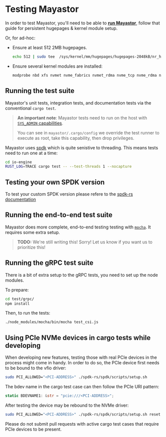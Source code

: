 # Testing Mayastor

In order to test Mayastor, you'll need to be able to [**run Mayastor**][doc-run],
follow that guide for persistent hugepages & kernel module setup.

Or, for ad-hoc:

- Ensure at least 512 2MB hugepages.

  ```bash
  echo 512 | sudo tee  /sys/kernel/mm/hugepages/hugepages-2048kB/nr_hugepages
  ```

- Ensure several kernel modules are installed:

  ```bash
  modprobe nbd xfs nvmet nvme_fabrics nvmet_rdma nvme_tcp nvme_rdma nvme_loop
  ```

## Running the test suite

Mayastor's unit tests, integration tests, and documentation tests via the conventional `cargo test`.

> **An important note**: Mayastor tests need to run on the host with [`SYS_ADMIN` capabilities][sys-admin-capabilities].
>
> You can see in `mayastor/.cargo/config` we override the test runner to execute as root, take this capability,
> then drop privileges.

Mayastor uses [spdk][spdk] which is quite senistive to threading. This means tests need to run one at a time:

```bash
cd io-engine
RUST_LOG=TRACE cargo test -- --test-threads 1 --nocapture
```

## Testing your own SPDK version
To test your custom SPDK version please refere to the [spdk-rs documentation](https://github.com/openebs/spdk-rs/blob/develop/README.md#custom-spdk)

## Running the end-to-end test suite

Mayastor does more complete, end-to-end testing testing with [`mocha`][mocha]. It requires some extra setup.

> **TODO:** We're still writing this! Sorry! Let us know if you want us to prioritize this!

## Running the gRPC test suite

There is a bit of extra setup to the gRPC tests, you need to set up the node modules.

To prepare:

```bash
cd test/grpc/
npm install
```

Then, to run the tests:

```bash
./node_modules/mocha/bin/mocha test_csi.js
```

## Using PCIe NVMe devices in cargo tests while developing

When developing new features, testing those with real PCIe devices in the process might come in handy.
In order to do so, the PCIe device first needs to be bound to the vfio driver:

```bash
sudo PCI_ALLOWED="<PCI-ADDRESS>" ./spdk-rs/spdk/scripts/setup.sh
```

The bdev name in the cargo test case can then follow the PCIe URI pattern:

```rust
static BDEVNAME1: &str = "pcie:///<PCI-ADDRESS>";
```

After testing the device may be rebound to the NVMe driver:

```bash
sudo PCI_ALLOWED="<PCI-ADDRESS>" ./spdk-rs/spdk/scripts/setup.sh reset
```

Please do not submit pull requests with active cargo test cases that require PCIe devices to be present.

[spdk]: https://spdk.io/
[doc-run]: ./run.md
[mocha]: https://mochajs.org/
[sys-admin-capabilities]: https://man7.org/linux/man-pages/man7/capabilities.7.html
